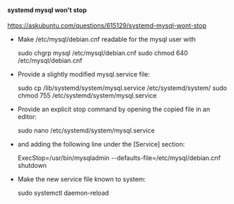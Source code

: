 #### systemd mysql won't stop

https://askubuntu.com/questions/615129/systemd-mysql-wont-stop

 - Make /etc/mysql/debian.cnf readable for the mysql user with

	sudo chgrp mysql /etc/mysql/debian.cnf
	sudo chmod 640 /etc/mysql/debian.cnf

 - Provide a slightly modified mysql.service file:

	sudo cp /lib/systemd/system/mysql.service /etc/systemd/system/
	sudo chmod 755 /etc/systemd/system/mysql.service

 - Provide an explicit stop command by opening the copied file in an editor:

	sudo nano /etc/systemd/system/mysql.service

 - and adding the following line under the [Service] section:

	ExecStop=/usr/bin/mysqladmin --defaults-file=/etc/mysql/debian.cnf shutdown

 - Make the new service file known to system:

	sudo systemctl daemon-reload
